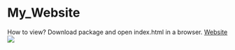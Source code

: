 # My_Website
 How to view? Download package and open index.html in a browser.
[Website](images/demo.png)
<img src="images/demo.png">